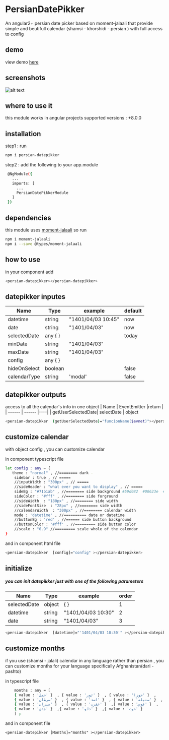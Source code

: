 # PersianDatePikker

An angular2+ persian date picker based on moment-jalaali that provide simple and beutifull calendar (shamsi - khorshidi - persian ) with full access to config

## demo

view demo [here][demolink]

## screenshots

![alt text](https://i.postimg.cc/43n7rq2p/three.png)

## where to use it

this module works in angular projects
supported versions : +8.0.0

## installation

step1 : run

```sh
npm i persian-datepikker
```

step2 :
add the following to your app.module

```sh
 @NgModule({
   ...
   imports: [
     ...
     PersianDatePikkerModule
   ]
 })
```

## dependencies

this module uses [moment-jalaali][jalali] so run

```sh
npm i moment-jalaali
npm i --save @types/moment-jalaali
```

## how to use

in your component add

```sh
<persian-datepikker></persian-datepikker>
```

## datepikker inputes

| Name         | Type    | example            | default |
| ------------ | ------- | ------------------ | ------- |
| datetime     | string  | "1401/04/03 10:45" | now     |
| date         | string  | "1401/04/03"       | now     |
| selectedDate | any { } |                    | today   |
| minDate      | string  | "1401/04/03"       |         |
| maxDate      | string  | "1401/04/03"       |         |
| config       | any { } |                    |         |
| hideOnSelect | boolean |                    | false   |
| calendarType | string  | 'modal'            | false   |

## datepikker outputs

access to all the calendar's info in one object
| Name | EventEmitter |return |
| ------ | ------ |----|
| getUserSelectedDate| selectDate | object

```sh
<persian-datepikker  (getUserSelectedDate)="funcionName($evnet)"></persian-datepikker>
```

## customize calendar

with object config , you can customize calendar

in component typescript file

```sh
let config : any = {
   theme : "normal" , //======== dark -
    sidebar : true , // =====
    //inputWidth : "300px" , // =====
    //sideHeader : "what ever you want to display" , // =====
    sideBg : "#71b1ab" , //======== side background #59d082  #00623e  #71b1ab
    sideColor : "#fff" , //======== side forground
    //sideWidth  : "180px" , //======== side width
    //sideFontSize  : "28px" , //======== side width
    //calendarWidth  : "300px" , //======== calendar width
    mode : 'datetime' , //========== date or datetime
    //buttonBg : 'red' , //====== side button background
    //buttonColor : '#fff' , //========= side button color
    //scale : "0.9" //========= scale whole of the calendar
}
```

and in component html file

```sh
<persian-datepikker  [config]="config" ></persian-datepikker>
```

## initialize

##### you can init datepikker just with one of the following parameters

###

| Name         | Type   | example            | order |
| ------------ | ------ | ------------------ | ----- |
| selectedDate | object | { }                | 1     |
| datetime     | string | "1401/04/03 10:30" | 2     |
| date         | string | "1401/04/03"       | 3     |

```sh
<persian-datepikker  [datetime]="'1401/04/03 10:30'" ></persian-datepikker>
```

## customize months

if you use (shamsi - jalali) calendar in any language rather than persian , you can customize months for your language
specifically Afghanistan(dari - pashto)

in typescript file

```sh
    months : any = [
    { value : 'حمل' }  , { value : 'ثور' }  , { value : 'جوزا' }  ,
    { value : 'سرطان' }  , { value : 'اسد' }  , { value : 'سنبله' }  ,
    { value : 'میزان' }  , { value : 'عقرب' }  ,{ value : 'قوس' }  ,
    { value : 'جدی' }  ,{ value : 'دلو' }  ,{ value : 'حوت' }
    ] ;
```

and in component file

```
<persian-datepikker [Months]="months" ></persian-datepikker>
```

[jalali]: https://www.npmjs.com/package/moment-jalaali
[demolink]: https://stackblitz.com/edit/angular-ivy-xitqs1?file=src%2Fapp%2Fapp.module.ts,src%2Fapp%2Fapp.component.html,src%2Fapp%2Fapp.component.ts
